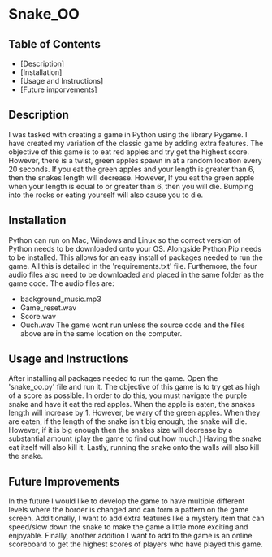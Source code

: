 # Snake_OO

## Table of Contents
* [Description]
* [Installation]
* [Usage and Instructions]
* [Future imporvements]

## Description
I was tasked with creating a game in Python using the library Pygame. I have created my variation of the classic game by adding extra features. The objective of this game is to eat red apples and try get the highest score. However, there is a twist, green apples spawn in at a random location every 20 seconds. If you eat the green apples and your length is greater than 6, then the snakes length will decrease. However, If you eat the green apple when your length is equal to or greater than 6, then you will die. Bumping into the rocks or eating yourself will also cause you to die.

## Installation
Python can run on Mac, Windows and Linux so the correct version of Python needs to be downloaded onto your OS. Alongside Python,Pip needs to be installed. This allows for an easy install of packages needed to run the game. All this is detailed in the 'requirements.txt' file. Furthemore, the four audio files also need to be downloaded and placed in the same folder as the game code. The audio files are:
* background_music.mp3
* Game_reset.wav
* Score.wav
* Ouch.wav
The game wont run unless the source code and the files above are in the same location on the computer.

## Usage and Instructions
After installing all packages needed to run the game. Open the 'snake_oo.py' file and run it.
The objective of this game is to try get as high of a score as possible. In order to do this, you must navigate the purple snake and have it eat the red apples. When the apple is eaten, the snakes length will increase by 1. However, be wary of the green apples. When they are eaten, if the length of the snake isn't big enough, the snake will die. However, if it is big enough then the snakes size will decrease by a substantial amount (play the game to find out how much.) Having the snake eat itself will also kill it. Lastly, running the snake onto the walls will also kill the snake.

## Future Improvements 
In the future I would like to develop the game to have multiple different levels where the border is changed and can form a pattern on the game screen. Additionally, I want to add extra features like a mystery item that can speed/slow down the snake to make the game a little more exciting and enjoyable. Finally, another addition I want to add to the game is an online scoreboard to get the highest scores of players who have played this game.
